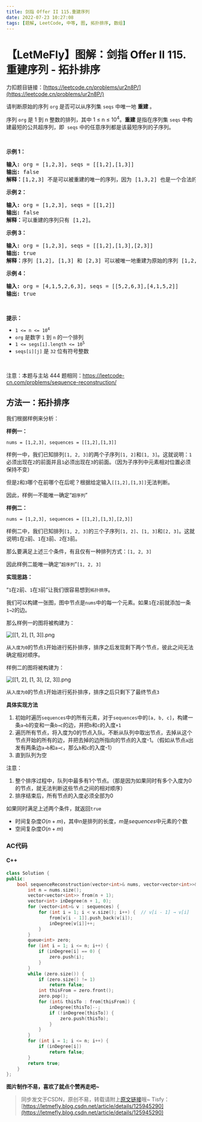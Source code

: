 ```yaml
---
title: 剑指 Offer II 115.重建序列
date: 2022-07-23 10:27:08
tags: [题解, LeetCode, 中等, 图, 拓扑排序, 数组]
---
```


# 【LetMeFly】图解：剑指 Offer II 115.重建序列 - 拓扑排序

力扣题目链接：[https://leetcode.cn/problems/ur2n8P/](https://leetcode.cn/problems/ur2n8P/)

<p>请判断原始的序列&nbsp;<code>org</code>&nbsp;是否可以从序列集&nbsp;<code>seqs</code>&nbsp;中唯一地 <strong>重建&nbsp;</strong>。</p>

<p>序列&nbsp;<code>org</code>&nbsp;是 1 到 n 整数的排列，其中 1 &le; n &le; 10<sup>4</sup>。<strong>重建&nbsp;</strong>是指在序列集 <code>seqs</code> 中构建最短的公共超序列，即&nbsp;&nbsp;<code>seqs</code>&nbsp;中的任意序列都是该最短序列的子序列。</p>

<p>&nbsp;</p>

<p><strong>示例 1：</strong></p>

<pre>
<strong>输入: </strong>org = [1,2,3], seqs = [[1,2],[1,3]]
<strong>输出: </strong>false
<strong>解释：</strong>[1,2,3] 不是可以被重建的唯一的序列，因为 [1,3,2] 也是一个合法的序列。
</pre>

<p><strong>示例 2：</strong></p>

<pre>
<strong>输入: </strong>org = [1,2,3], seqs = [[1,2]]
<strong>输出: </strong>false
<strong>解释：</strong>可以重建的序列只有 [1,2]。
</pre>

<p><strong>示例 3：</strong></p>

<pre>
<strong>输入: </strong>org = [1,2,3], seqs = [[1,2],[1,3],[2,3]]
<strong>输出: </strong>true
<strong>解释：</strong>序列 [1,2], [1,3] 和 [2,3] 可以被唯一地重建为原始的序列 [1,2,3]。
</pre>

<p><strong>示例 4：</strong></p>

<pre>
<strong>输入: </strong>org = [4,1,5,2,6,3], seqs = [[5,2,6,3],[4,1,5,2]]
<strong>输出: </strong>true
</pre>

<p>&nbsp;</p>

<p><strong>提示：</strong></p>

<ul>
	<li><code>1 &lt;= n &lt;= 10<sup>4</sup></code></li>
	<li><code>org</code> 是数字 <code>1</code> 到 <code>n</code> 的一个排列</li>
	<li><code>1 &lt;= segs[i].length &lt;= 10<sup>5</sup></code></li>
	<li><code>seqs[i][j]</code> 是 <code>32</code> 位有符号整数</li>
</ul>

<p>&nbsp;</p>

<p>注意：本题与主站 444&nbsp;题相同：<a href="https://leetcode-cn.com/problems/sequence-reconstruction/">https://leetcode-cn.com/problems/sequence-reconstruction/</a></p>


## 方法一：拓扑排序

我们根据样例来分析：

**样例一：**

```
nums = [1,2,3], sequences = [[1,2],[1,3]]
```

样例一中，我们已知排列```[1, 2, 3]```的两个子序列```[1, 2]```和```[1, 3]```。这就说明：```1```必须出现在```2```的前面并且```1```必须出现在```3```的前面。（因为子序列中元素相对位置必须保持不变）

但是```2```和```3```哪个在前哪个在后呢？根据给定输入```[[1,2],[1,3]]```无法判断。

因此，样例一不能唯一确定“```超序列```”

**样例二：**

```
nums = [1,2,3], sequences = [[1,2],[1,3],[2,3]]
```

样例二中，我们已知排列```[1, 2, 3]```的三个子序列```[1, 2]```、```[1, 3]```和```[2, 3]```。这就说明```1```在```2```前、```1```在```3```前、```2```在```3```前。

那么要满足上述三个条件，有且仅有一种排列方式：```[1, 2, 3]```

因此样例二能唯一确定“```超序列```”```[1, 2, 3]```

**实现思路：**

“```1```在```2```前、```1```在```3```前”让我们很容易想到```拓扑排序```。

我们可以构建一张图，图中节点是```nums```中的每一个元素。如果```1```在```2```前就添加一条```1→2```的边。

那么样例一的图将被构建为：

![\[\[1, 2\], \[1, 3\]\].png](https://pic.leetcode-cn.com/1658545276-fKlUZN-%5B%5B1,%202%5D,%20%5B1,%203%5D%5D.png)

从```入度为0```的节点```1```开始进行拓扑排序，排序之后发现剩下两个节点，彼此之间无法确定相对顺序。

样例二的图将被构建为：

![\[\[1, 2\], \[1, 3\], \[2, 3\]\].png](https://pic.leetcode-cn.com/1658545463-cKKVqc-%5B%5B1,%202%5D,%20%5B1,%203%5D,%20%5B2,%203%5D%5D.png)

从```入度为0```的节点```1```开始进行拓扑排序，排序之后只剩下了最终节点```3```

**具体实现方法**

1. 初始时遍历```sequences```中的所有元素，对于```sequences```中的```[a, b, c]```，构建一条```a→b```的变和一条```b→c```的边，并把```b```和```c```的入度```+1```
2. 遍历所有节点，将入度为0的节点入队。不断从队列中取出节点，去掉从这个节点开始的所有的边，并把去掉的边所指向的节点的入度-1。（假如从节点```a```出发有两条边```a→b```和```a→c```，那么```b```和```c```的入度-1）
3. 直到队列为空

注意：

1. 整个排序过程中，队列中最多有1个节点。（那是因为如果同时有多个入度为0的节点，就无法判断这些节点之间的相对顺序）
2. 排序结束后，所有节点的入度必须全部为0

如果同时满足上述两个条件，就返回```true```


+ 时间复杂度$O(n + m)$，其中$n$是排列的长度，$m$是$sequences$中元素的个数
+ 空间复杂度$O(n + m)$

### AC代码

#### C++

```cpp
class Solution {
public:
    bool sequenceReconstruction(vector<int>& nums, vector<vector<int>>& sequences) {
        int n = nums.size();
        vector<vector<int>> from(n + 1);
        vector<int> inDegree(n + 1, 0);
        for (vector<int>& v : sequences) {
            for (int i = 1; i < v.size(); i++) {  // v[i - 1] → v[i]
                from[v[i - 1]].push_back(v[i]);
                inDegree[v[i]]++;
            }
        }
        queue<int> zero;
        for (int i = 1; i <= n; i++) {
            if (inDegree[i] == 0) {
                zero.push(i);
            }
        }
        while (zero.size()) {
            if (zero.size() != 1)
                return false;
            int thisFrom = zero.front();
            zero.pop();
            for (int& thisTo : from[thisFrom]) {
                inDegree[thisTo]--;
                if (!inDegree[thisTo]) {
                    zero.push(thisTo);
                }
            }
        }
        for (int i = 1; i <= n; i++) {
            if (inDegree[i])
                return false;
        }
        return true;
    }
};
```

**图片制作不易，喜欢了就点个赞再走吧~**

> 同步发文于CSDN，原创不易，转载请附上[原文链接](https://leetcode.letmefly.xyz/2022/07/23/LeetCode%20%E5%89%91%E6%8C%87%20Offer%20II%200115.%20%E9%87%8D%E5%BB%BA%E5%BA%8F%E5%88%97/)哦~
> Tisfy：[https://letmefly.blog.csdn.net/article/details/125945290](https://letmefly.blog.csdn.net/article/details/125945290)
